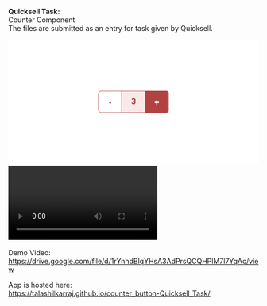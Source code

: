 <strong>Quicksell Task:</strong><br>
Counter Component<br>
The files are submitted as an entry for task given by Quicksell.

![](screenshots/Counter-Image.png)
![](Counter-Component.webm)

Demo Video:<br>
https://drive.google.com/file/d/1rYnhdBlqYHsA3AdPrsQCQHPlM7l7YqAc/view

App is hosted here:<br>
https://talashilkarraj.github.io/counter_button-Quicksell_Task/
